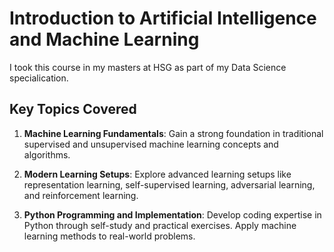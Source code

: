 # Introduction to Artificial Intelligence and Machine Learning

I took this course in my masters at HSG as part of my Data Science specialication.

## Key Topics Covered
1. **Machine Learning Fundamentals**: Gain a strong foundation in traditional supervised and unsupervised machine learning concepts and algorithms.

2. **Modern Learning Setups**: Explore advanced learning setups like representation learning, self-supervised learning, adversarial learning, and reinforcement learning.

3. **Python Programming and Implementation**: Develop coding expertise in Python through self-study and practical exercises. Apply machine learning methods to real-world problems.
